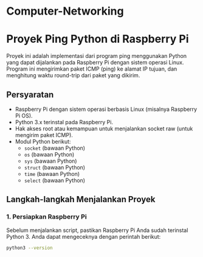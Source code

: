 # Computer-Networking

# Proyek Ping Python di Raspberry Pi

Proyek ini adalah implementasi dari program ping menggunakan Python yang dapat dijalankan pada Raspberry Pi dengan sistem operasi Linux. Program ini mengirimkan paket ICMP (ping) ke alamat IP tujuan, dan menghitung waktu round-trip dari paket yang dikirim.

## Persyaratan

- Raspberry Pi dengan sistem operasi berbasis Linux (misalnya Raspberry Pi OS).
- Python 3.x terinstal pada Raspberry Pi.
- Hak akses root atau kemampuan untuk menjalankan socket raw (untuk mengirim paket ICMP).
- Modul Python berikut:
  - `socket` (bawaan Python)
  - `os` (bawaan Python)
  - `sys` (bawaan Python)
  - `struct` (bawaan Python)
  - `time` (bawaan Python)
  - `select` (bawaan Python)

## Langkah-langkah Menjalankan Proyek

### 1. Persiapkan Raspberry Pi

Sebelum menjalankan script, pastikan Raspberry Pi Anda sudah terinstal Python 3. Anda dapat mengeceknya dengan perintah berikut:

```bash
python3 --version

